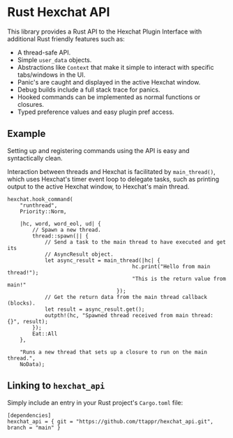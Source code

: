 
# Rust Hexchat API

This library provides a Rust API to the Hexchat Plugin Interface with additional
Rust friendly features such as:
* A thread-safe API.
* Simple `user_data` objects.
* Abstractions like `Context` that make it simple to interact with specific tabs/windows in the UI.
* Panic's are caught and displayed in the active Hexchat window.
* Debug builds include a full stack trace for panics.
* Hooked commands can be implemented as normal functions or closures.
* Typed preference values and easy plugin pref access.

## Example

Setting up and registering commands using the API is easy and syntactically 
clean. 

Interaction between threads and Hexchat is facilitated by `main_thread()`, which
uses Hexchat's timer event loop to delegate tasks, such as printing output
to the active Hexchat window, to Hexchat's main thread. 

    hexchat.hook_command(
        "runthread",
        Priority::Norm,

        |hc, word, word_eol, ud| {
            // Spawn a new thread.
            thread::spawn(|| {
                // Send a task to the main thread to have executed and get its
                // AsyncResult object.
                let async_result = main_thread(|hc| {
                                            hc.print("Hello from main thread!");
                                            "This is the return value from main!"
                                       });
                // Get the return data from the main thread callback (blocks).
                let result = async_result.get();
                outpth!(hc, "Spawned thread received from main thread: {}", result);
            });
            Eat::All
        },

        "Runs a new thread that sets up a closure to run on the main thread.",
        NoData);

## Linking to `hexchat_api`

Simply include an entry in your Rust project's `Cargo.toml` file:

    [dependencies]
    hexchat_api = { git = "https://github.com/ttappr/hexchat_api.git", branch = "main" }


